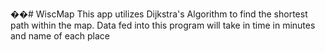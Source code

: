��#   W i s c M a p 
 
 This app utilizes Dijkstra's Algorithm to find the shortest path within the map. Data fed into this program will take in time in minutes and name of each place 
